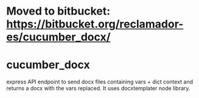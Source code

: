 # Moved to bitbucket: https://bitbucket.org/reclamador-es/cucumber_docx/

# cucumber_docx
express API endpoint to send docx files containing vars + dict context and returns a docx with the vars replaced. It uses docxtemplater node library.

